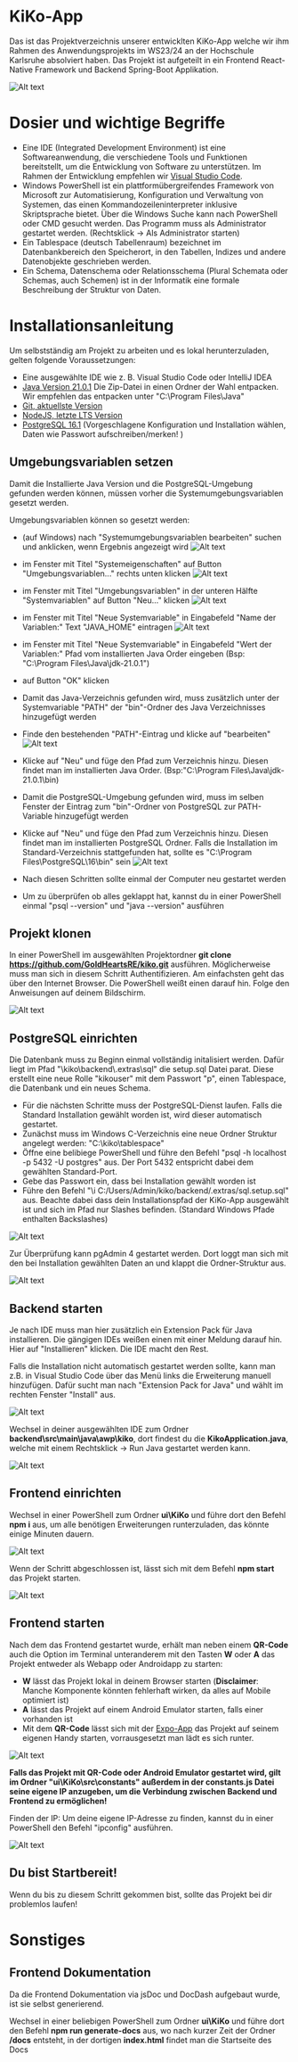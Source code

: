 # KiKo-App

Das ist das Projektverzeichnis unserer entwicklten KiKo-App welche wir ihm Rahmen des Anwendungsprojekts im WS23/24 an der Hochschule Karlsruhe absolviert haben. Das Projekt ist aufgeteilt in ein Frontend React-Native Framework und Backend Spring-Boot Applikation.

![Alt text](/ui/KiKo/src/assets/logo-kiko.png "KiKo")

# Dosier und wichtige Begriffe
- Eine IDE (Integrated Development Environment) ist eine Softwareanwendung, die verschiedene Tools und Funktionen bereitstellt, um die Entwicklung von Software zu unterstützen. Im Rahmen der Entwicklung empfehlen wir [Visual Studio Code](https://code.visualstudio.com/download).
- Windows PowerShell ist ein plattformübergreifendes Framework von Microsoft zur Automatisierung, Konfiguration und Verwaltung von Systemen, das einen Kommandozeileninterpreter inklusive Skriptsprache bietet. Über die Windows Suche kann nach PowerShell oder CMD gesucht werden. Das Programm muss als Administrator gestartet werden. (Rechtsklick -> Als Administrator starten)
- Ein Tablespace (deutsch Tabellenraum) bezeichnet im Datenbankbereich den Speicherort, in den Tabellen, Indizes und andere Datenobjekte geschrieben werden. 
- Ein Schema, Datenschema oder Relationsschema (Plural Schemata oder Schemas, auch Schemen) ist in der Informatik eine formale Beschreibung der Struktur von Daten.

# Installationsanleitung

Um selbstständig am Projekt zu arbeiten und es lokal herunterzuladen, gelten folgende Voraussetzungen: 

- Eine ausgewählte IDE wie z. B. Visual Studio Code oder IntelliJ IDEA
 - [Java Version 21.0.1](https://jdk.java.net/21/) Die Zip-Datei in einen Ordner der Wahl entpacken. Wir empfehlen das entpacken unter "C:\Program Files\Java"
 - [Git, aktuellste Version](https://git-scm.com/download/win)
 - [NodeJS, letzte LTS Version](https://nodejs.org/en/download)
 - [PostgreSQL 16.1](https://www.enterprisedb.com/downloads/postgres-postgresql-downloads) (Vorgeschlagene Konfiguration und Installation wählen, Daten wie Passwort aufschreiben/merken! )

## Umgebungsvariablen setzen 

Damit die Installierte Java Version und die PostgreSQL-Umgebung gefunden werden können, müssen vorher die Systemumgebungsvariablen gesetzt werden.

Umgebungsvariablen können so gesetzt werden:
- (auf Windows) 
nach "Systemumgebungsvariablen bearbeiten" suchen und anklicken, wenn Ergebnis angezeigt wird
![Alt text](/ui/KiKo/src/assets/Installationsanleitung/environment-variables1.png "EnvironmentVariables1")
- im Fenster mit Titel "Systemeigenschaften" auf Button "Umgebungsvariablen..." rechts unten klicken
![Alt text](/ui/KiKo/src/assets/Installationsanleitung/environment-variables2.png "EnvironmentVariables2")
- im Fenster mit Titel "Umgebungsvariablen" in der unteren Hälfte "Systemvariablen" auf Button "Neu..." klicken
![Alt text](/ui/KiKo/src/assets/Installationsanleitung/environment-variables3.png "EnvironmentVariables3")
- im Fenster mit Titel "Neue Systemvariable" in Eingabefeld "Name der Variablen:" Text "JAVA_HOME" eintragen
![Alt text](/ui/KiKo/src/assets/Installationsanleitung/environment-variables4.png "EnvironmentVariables4")
- im Fenster mit Titel "Neue Systemvariable" in Eingabefeld "Wert der Variablen:" Pfad vom installierten Java Order eingeben (Bsp: "C:\Program Files\Java\jdk-21.0.1")
- auf Button "OK" klicken
- Damit das Java-Verzeichnis gefunden wird, muss zusätzlich unter der Systemvariable "PATH" der "bin"-Ordner des Java Verzeichnisses hinzugefügt werden
- Finde den bestehenden "PATH"-Eintrag und klicke auf "bearbeiten" ![Alt text](/ui/KiKo/src/assets/Installationsanleitung/path.png "Path")
- Klicke auf "Neu" und füge den Pfad zum Verzeichnis hinzu. Diesen findet man im installierten Java Order. (Bsp:"C:\Program Files\Java\jdk-21.0.1\bin)
- Damit die PostgreSQL-Umgebung gefunden wird, muss im selben Fenster der Eintrag zum "bin"-Ordner von PostgreSQL zur PATH-Variable hinzugefügt werden
- Klicke auf "Neu" und füge den Pfad zum Verzeichnis hinzu. Diesen findet man im installierten PostgreSQL Ordner. Falls die Installation im Standard-Verzeichnis stattgefunden hat, sollte es "C:\Program Files\PostgreSQL\16\bin" sein ![Alt text](/ui/KiKo/src/assets/Installationsanleitung/path_variablen.png "Path_Variables")

- Nach diesen Schritten sollte einmal der Computer neu gestartet werden
- Um zu überprüfen ob alles geklappt hat, kannst du in einer PowerShell einmal "psql --version" und "java --version" ausführen 

## Projekt klonen

In einer PowerShell im ausgewählten Projektordner **git clone https://github.com/GoldHeartsRE/kiko.git** ausführen. Möglicherweise muss man sich in diesem Schritt Authentifizieren. Am einfachsten geht das über den Internet Browser. Die PowerShell weißt einen darauf hin. Folge den Anweisungen auf deinem Bildschirm.

![Alt text](/ui/KiKo/src/assets/Installationsanleitung/clone.png "clone")

## PostgreSQL einrichten

Die Datenbank muss zu Beginn einmal vollständig initalisiert werden. Dafür liegt im Pfad "\kiko\backend\\.extras\sql" die setup.sql Datei parat. Diese erstellt eine neue Rolle "kikouser" mit dem Passwort "p", einen Tablespace, die Datenbank und ein neues Schema. 

- Für die nächsten Schritte muss der PostgreSQL-Dienst laufen. Falls die Standard Installation gewählt worden ist, wird dieser automatisch gestartet.
- Zunächst muss im Windows C-Verzeichnis eine neue Ordner Struktur angelegt werden: "C:\kiko\tablespace"
- Öffne eine belibiege PowerShell und führe den Befehl "psql -h localhost -p 5432 -U postgres" aus. Der Port 5432 entspricht dabei dem gewählten Standard-Port.
- Gebe das Passwort ein, dass bei Installation gewählt worden ist
- Führe den Befehl "\i C:/Users/Admin/kiko/backend/.extras/sql.setup.sql" aus. Beachte dabei dass dein Installationspfad der KiKo-App ausgewählt ist und sich im Pfad nur Slashes befinden. (Standard Windows Pfade enthalten Backslashes)

![Alt text](/ui/KiKo/src/assets/Installationsanleitung/setup_database.png "Setup")

Zur Überprüfung kann pgAdmin 4 gestartet werden. Dort loggt man sich mit den bei Installation gewählten Daten an und klappt die Ordner-Struktur aus. 

![Alt text](/ui/KiKo/src/assets/Installationsanleitung/postgres.png "Postgres")


## Backend starten

Je nach IDE muss man hier zusätzlich ein Extension Pack für Java installieren. Die gängigen IDEs weißen einen mit einer Meldung darauf hin. Hier auf "Installieren" klicken. Die IDE macht den Rest.

Falls die Installation nicht automatisch gestartet werden sollte, kann man z.B. in Visual Studio Code über das Menü links die Erweiterung manuell hinzufügen. Dafür sucht man nach "Extension Pack for Java" und wählt im rechten Fenster "Install" aus.

![Alt text](/ui/KiKo/src/assets/Installationsanleitung/extensions.png "Erweiterung")

Wechsel in deiner ausgewählten IDE zum Ordner **backend\src\main\java\awp\kiko**, dort findest du die **KikoApplication.java**, welche mit einem Rechtsklick -> Run Java gestartet werden kann.

![Alt text](/ui/KiKo/src/assets/Installationsanleitung/backend1.png "backend")


## Frontend einrichten

Wechsel in einer PowerShell zum Ordner **ui\KiKo** und führe dort den Befehl **npm i** aus, um alle benötigen Erweiterungen runterzuladen, das könnte einige Minuten dauern.

![Alt text](/ui/KiKo/src/assets/Installationsanleitung/npm-i.png "npm1")

Wenn der Schritt abgeschlossen ist, lässt sich mit dem Befehl **npm start** das Projekt starten.

![Alt text](/ui/KiKo/src/assets/Installationsanleitung/npm-start.png "npm2")

## Frontend starten

Nach dem das Frontend gestartet wurde, erhält man neben einem **QR-Code** auch die Option im Terminal unteranderem mit den Tasten **W** oder **A** das Projekt entweder als Webapp oder Androidapp zu starten:

 - **W** lässt das Projekt lokal in deinem Browser starten (**Disclaimer**: Manche Komponente könnten fehlerhaft wirken, da alles auf Mobile optimiert ist)
 - **A** lässt das Projekt auf einem Android Emulator starten, falls einer vorhanden ist
 - Mit dem **QR-Code** lässt sich mit der [Expo-App](https://play.google.com/store/apps/details?id=host.exp.exponent&hl=de&gl=US) das Projekt auf seinem eigenen Handy starten, vorrausgesetzt man lädt es sich runter.

 ![Alt text](/ui/KiKo/src/assets/Installationsanleitung/expostart.png "expo") 


**Falls das Projekt mit QR-Code oder Android Emulator gestartet wird, gilt im Ordner "ui\KiKo\src\constants" außerdem in der constants.js Datei seine eigene IP anzugeben, um die Verbindung zwischen Backend und Frontend zu ermöglichen!**

Finden der IP: Um deine eigene IP-Adresse zu finden, kannst du in einer PowerShell den Befehl "ipconfig" ausführen. 

![Alt text](/ui/KiKo/src/assets/Installationsanleitung/ip.png "expo")

## Du bist Startbereit!

Wenn du bis zu diesem Schritt gekommen bist, sollte das Projekt bei dir problemlos laufen!

# Sonstiges
## Frontend Dokumentation
Da die Frontend Dokumentation via jsDoc und DocDash aufgebaut wurde, ist sie selbst generierend.

Wechsel in einer beliebigen PowerShell zum Ordner **ui\KiKo** und führe dort den Befehl **npm run generate-docs** aus, wo nach kurzer Zeit der Ordner **/docs** entsteht, in der dortigen **index.html** findet man die Startseite des Docs